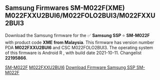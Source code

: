 <h2>Samsung Firmwares SM-M022F(XME) M022FXXU2BUI6/M022FOLO2BUI3/M022FXXU2BUI3</h2>
Download the Samsung firmware for the ✅ <strong>Samsung SSP </strong> ⭐ <strong>SM-M022F</strong> with product code <strong>XME</strong> <strong> from Malaysia</strong>. This firmware has version number PDA <strong>M022FXXU2BUI6</strong> and CSC M022FOLO2BUI3. The operating system of this firmware is Android R , with build date 2021-10-11. Changelist <strong>22195866</strong>.


[SM-M022F](https://samfirm.shop/samsung/model/SM-M022F)
[M022FXXU2BUI6](https://samfirm.shop/samsung/pda/M022FXXU2BUI6)
[Download Firmware Samsung SSP SM-M022F](https://samfirm.shop/samsung/firmware/464037)
